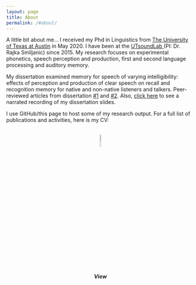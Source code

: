 ```yaml
---
layout: page
title: About
permalink: /#about/
---
```

A little bit about me...
I received my Phd in Linguistics from <a href="https://liberalarts.utexas.edu/linguistics/">The University of Texas at Austin</a> in May 2020. I have been at the <a href="https://utsoundlab.wordpress.com/"> UTsoundLab </a> (PI: Dr. Rajka Smiljanic) since 2015. 
My research focuses on experimental phonetics, speech perception and production, first and second language processing and auditory memory. 

My dissertation examined memory for speech of varying intelligibility: effects of perception and production of clear speech on recall and recognition memory for native and non-native listeners and talkers. Peer-reviewed articles from dissertation <a href="https://skrstck.github.io/2018/Publication/">#1</a> and <a href="https://skrstck.github.io/2019/Publication/">#2</a>. Also, <a href="https://www.youtube.com/watch?v=gori8gyUX-s">click here</a> to see a narrated recording of my dissertation slides.

I use GitHub/this page to host some of my research output. For a full list of publications and activities, here is my CV:

  <center>
  <br><a href="https://skrstck.github.io/files/CV_Keerstock.pdf" >
  <img src="https://skrstck.github.io/images/icons/application.png" alt="download" style="width:9%;"></a>
  <h5> View </h5></center>
